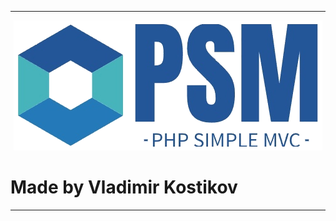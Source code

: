 <hr>

<p align="center">
    <img src="https://github.com/VladimirKostikov/PSM-Php-Simple-MVC/blob/main/public/img/logo.png?raw=true">
</p>

<h1>
    Made by Vladimir Kostikov
</h1>

<hr>
